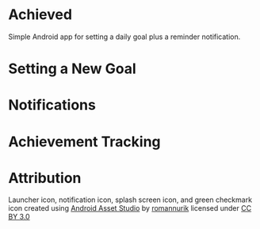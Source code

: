 # Achieved
Simple Android app for setting a daily goal plus a reminder notification.

# Setting a New Goal

# Notifications

# Achievement Tracking

# Attribution
Launcher icon, notification icon, splash screen icon, and green checkmark icon created using [Android Asset Studio](https://github.com/romannurik/AndroidAssetStudio) by [romannurik](https://github.com/romannurik) licensed under [CC BY 3.0](http://creativecommons.org/licenses/by/3.0/)

